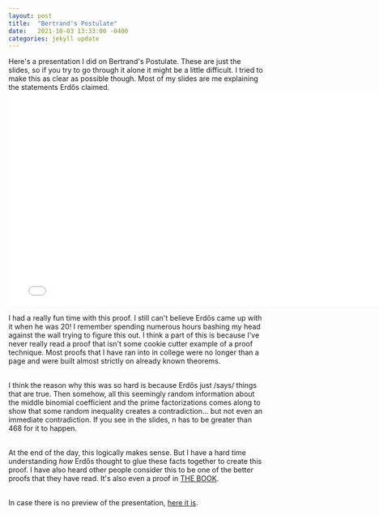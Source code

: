 ```yaml
---
layout: post
title:  "Bertrand's Postulate"
date:   2021-10-03 13:33:00 -0400
categories: jekyll update
---
```

Here's a presentation I did on Bertrand's Postulate. These are just the slides, so if you try to go through it alone it might be a little difficult. I tried to make this as clear as possible though. Most of my slides are me explaining the statements Erdős claimed.
<embed src= "/assets/pres/pres.pdf" width= "768" height= "425">

I had a really fun time with this proof. I still can't believe Erdős came up with it when he was 20! I remember spending numerous hours bashing my head against the wall trying to figure this out. I think a part of this is because I've never really read a proof that isn't some cookie cutter example of a proof technique. Most proofs that I have ran into in college were no longer than a page and were built almost strictly on already known theorems. 
<br><br>

I think the reason why this was so hard is because Erdős just /says/ things that are true. Then somehow, all this seemingly random information about the middle binomial coefficient and the prime factorizations comes along to show that some random inequality creates a contradiction... but not even an immediate contradiction. If you see in the slides, n has to be greater than 468 for it to happen.<br><br>

At the end of the day, this logically makes sense. But I have a hard time understanding *how* Erdős thought to glue these facts together to create this proof. I have also heard other people consider this to be one of the better proofs that they have read. It's also even a proof in <a href="https://en.wikipedia.org/wiki/Proofs_from_THE_BOOK">THE BOOK</a>. <br><br>

In case there is no preview of the presentation, <a href="/assets/pres/pres.pdf">here it is</a>.